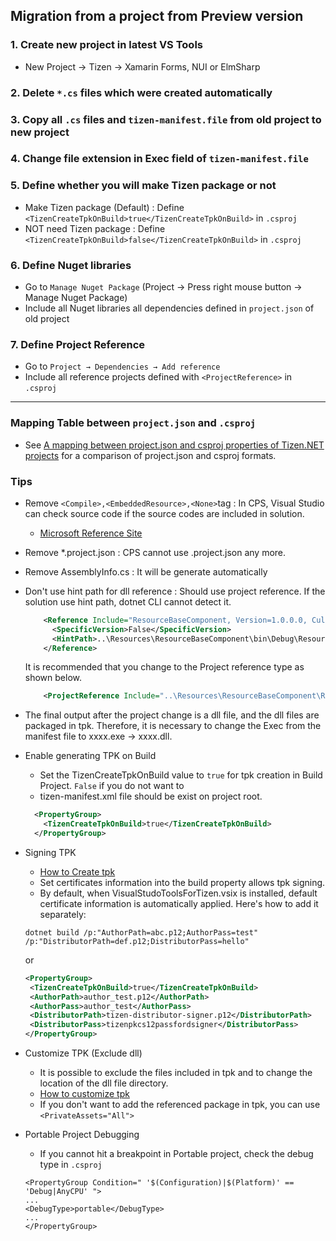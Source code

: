 ## Migration from a project from Preview version ##

### 1. Create new project in latest VS Tools ###
   * New Project → Tizen → Xamarin Forms, NUI or ElmSharp

### 2. Delete ```*.cs``` files which were created automatically

### 3. Copy all ```.cs``` files and ```tizen-manifest.file``` from old project to new project

### 4. Change file extension in Exec field of ```tizen-manifest.file```

### 5. Define whether you will make Tizen package or not
   * Make Tizen package (Default) : Define ```<TizenCreateTpkOnBuild>true</TizenCreateTpkOnBuild>``` in ```.csproj```
   * NOT need Tizen package : Define ```<TizenCreateTpkOnBuild>false</TizenCreateTpkOnBuild>``` in ```.csproj```

### 6. Define Nuget libraries
   * Go to ```Manage Nuget Package``` (Project → Press right mouse button → Manage Nuget Package)
   * Include all Nuget libraries all dependencies defined in ```project.json``` of old project

### 7. Define Project Reference
   * Go to ```Project → Dependencies → Add reference```
   * Include all reference projects defined with ```<ProjectReference>``` in ```.csproj```

---

### Mapping Table between ```project.json``` and ```.csproj``` ###
* See [A mapping between project.json and csproj properties of Tizen.NET projects](https://github.com/dotnet/docs/blob/master/docs/core/tools/project-json-to-csproj.md) for a comparison of project.json and csproj formats.


### Tips ###
* Remove ``` <Compile>,<EmbeddedResource>,<None> ```tag : In CPS, Visual Studio can check source code if the source codes are included in solution.
   * [Microsoft Reference Site](https://docs.microsoft.com/en-us/dotnet/core/tools/csproj#default-compilation-includes-in-net-core-projects)
* Remove *.project.json : CPS cannot use .project.json any more.
* Remove AssemblyInfo.cs : It will be generate automatically 
* Don't use hint path for dll reference : Should use project reference. If the solution use hint path, dotnet CLI cannot detect it.
    ```xml
        <Reference Include="ResourceBaseComponent, Version=1.0.0.0, Culture=neutral, processorArchitecture=MSIL">
          <SpecificVersion>False</SpecificVersion>
          <HintPath>..\Resources\ResourceBaseComponent\bin\Debug\ResourceBaseComponent.dll</HintPath>
        </Reference>
    ```
    It is recommended that you change to the Project reference type as shown below.

    ```xml
        <ProjectReference Include="..\Resources\ResourceBaseComponent\ResourceBaseComponent.csproj" />
    ```
* The final output after the project change is a dll file, and the dll files are packaged in tpk. Therefore, it is necessary to change the Exec from the manifest file to xxxx.exe -> xxxx.dll.
* Enable generating TPK on Build
    * Set the TizenCreateTpkOnBuild value to `true` for tpk creation in Build Project. `False` if you do not want to
    * tizen-manifest.xml file should be exist on project root.
    ```xml
      <PropertyGroup>
        <TizenCreateTpkOnBuild>true</TizenCreateTpkOnBuild>
      </PropertyGroup>
    ```
    
* Signing TPK
    * [How to Create tpk](how-to-create-tpk.md)
    * Set certificates information into the build property allows tpk signing.
    * By default, when VisualStudoToolsForTizen.vsix is ​​installed, default certificate information is automatically applied. Here's how to add it separately:

    ```
    dotnet build /p:"AuthorPath=abc.p12;AuthorPass=test" /p:"DistributorPath=def.p12;DistributorPass=hello"
    ```
    or
    ```xml
    <PropertyGroup>
     <TizenCreateTpkOnBuild>true</TizenCreateTpkOnBuild>
     <AuthorPath>author_test.p12</AuthorPath>
     <AuthorPass>author_test</AuthorPass>
     <DistributorPath>tizen-distributor-signer.p12</DistributorPath>
     <DistributorPass>tizenpkcs12passfordsigner</DistributorPass>
    </PropertyGroup>
    ```

* Customize TPK (Exclude dll)
    * It is possible to exclude the files included in tpk and to change the location of the dll file directory.
    * [How to customize tpk](how-to-customize-tpk.md)
    * If you don't want to add the referenced package in tpk, you can use ```<PrivateAssets="All">```

* Portable Project Debugging
    * If you cannot hit a breakpoint in Portable project, check the debug type in ```.csproj```
    ```
    <PropertyGroup Condition=" '$(Configuration)|$(Platform)' == 'Debug|AnyCPU' ">
    ...
    <DebugType>portable</DebugType>
    ...
    </PropertyGroup>
    ```